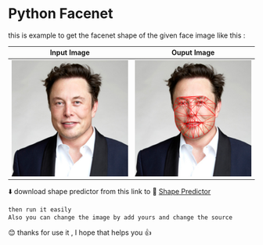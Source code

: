# Python Facenet
this is example to get the facenet shape of the given face image like this : 

   Input Image             |        Ouput Image
:-------------------------:|:-------------------------:
![](/Images/elon.jpg)  |  ![](/Images/elon_facenet.png)


:arrow_down: download shape predictor from this link to :link: 
[Shape Predictor](https://github.com/AKSHAYUBHAT/TensorFace/blob/master/openface/models/dlib/shape_predictor_68_face_landmarks.dat)

```
then run it easily
Also you can change the image by add yours and change the source
```

:blush: thanks for use it , I hope that helps you :+1:

